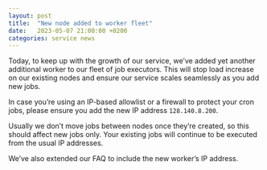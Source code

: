 ```yaml
---
layout: post
title:  "New node added to worker fleet"
date:   2023-05-07 21:00:00 +0200
categories: service news
---
```

Today, to keep up with the growth of our service, we’ve added yet another additional worker to our fleet of job executors. This will stop load increase on our existing nodes and ensure our service scales seamlessly as you add new jobs.

In case you’re using an IP-based allowlist or a firewall to protect your cron jobs, please ensure you add the new IP address `128.140.8.200`.

Usually we don’t move jobs between nodes once they’re created, so this should affect new jobs only. Your existing jobs will continue to be executed from the usual IP addresses.

We’ve also extended our FAQ to include the new worker’s IP address.
